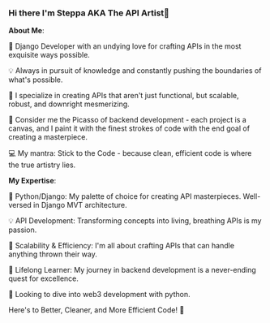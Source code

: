 ### Hi there I'm Steppa AKA The API Artist👋


**About Me**: 

🐍 Django Developer with an undying love for crafting APIs in the most exquisite ways possible.

💡 Always in pursuit of knowledge and constantly pushing the boundaries of what's possible.

🌟 I specialize in creating APIs that aren't just functional, but scalable, robust, and downright mesmerizing.

🎨 Consider me the Picasso of backend development - each project is a canvas, and I paint it with the finest strokes of code with the end goal of creating a masterpiece.

💻 My mantra: Stick to the Code - because clean, efficient code is where the true artistry lies.


**My Expertise**:

🐍 Python/Django: My palette of choice for creating API masterpieces. Well-versed in Django MVT architecture.

💡 API Development: Transforming concepts into living, breathing APIs is my passion.

🚀 Scalability & Efficiency: I'm all about crafting APIs that can handle anything thrown their way.

🧰 Lifelong Learner: My journey in backend development is a never-ending quest for excellence.

👀 Looking to dive into web3 development with python.

Here's to Better, Cleaner, and More Efficient Code! 🥂

<!--
**SteppaCodes/SteppaCodes** is a ✨ _special_ ✨ repository because its `README.md` (this file) appears on your GitHub profile.

Here are some ideas to get you started:

- 🔭 I’m currently working on ...
- 🌱 I’m currently learning ...
- 👯 I’m looking to collaborate on ...
- 🤔 I’m looking for help with ...
- 💬 Ask me about ...
- 📫 How to reach me: ...
- 😄 Pronouns: ...
- ⚡ Fun fact: ...
-->
